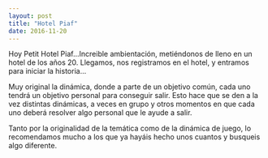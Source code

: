 ```yaml
---
layout: post
title: "Hotel Piaf"
date: 2016-11-20
---
```


Hoy Petit Hotel Piaf...Increible ambientación, metiéndonos de lleno en un hotel de los años 20. Llegamos, nos registramos en el hotel, y entramos para iniciar la historia...

Muy original la dinámica, donde a parte de un objetivo común, cada uno tendrá un objetivo personal para conseguir salir. Esto hace que se den a la vez distintas dinámicas, a veces en grupo y otros momentos en que cada uno deberá resolver algo personal que le ayude a salir.

Tanto por la originalidad de la temática como de la dinámica de juego, lo recomendamos mucho a los que ya hayáis hecho unos cuantos y busqueis algo diferente.



